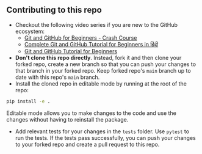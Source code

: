 ## Contributing to this repo
- Checkout the following video series if you are new to the GitHub ecosystem:
    - [Git and GitHub for Beginners - Crash Course](https://www.youtube.com/watch?v=RGOj5yH7evk)
    - [Complete Git and GitHub Tutorial for Beginners in हिंदी](https://www.youtube.com/watch?v=Ez8F0nW6S-w)
    - [Git and GitHub Tutorial for Beginners](https://youtu.be/tRZGeaHPoaw?si=H8apX-aWJKZQFlPi)
- **Don't clone this repo directly**. Instead, fork it and then clone your forked repo, create a new branch so that you can push your changes to that branch in your forked repo. Keep forked repo's `main` branch up to date with this repo's `main` branch.
- Install the cloned repo in editable mode by running at the root of the repo:

```bash
pip install -e .
```

Editable mode allows you to make changes to the code and use the changes without having to reinstall the package.
- Add relevant tests for your changes in the `tests` folder. Use `pytest` to run the tests. If the tests pass successfully, you can push your changes to your forked repo and create a pull request to this repo.